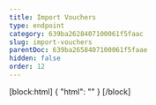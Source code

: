 ```yaml
---
title: Import Vouchers
type: endpoint
category: 639ba2628407100061f5faac
slug: import-vouchers
parentDoc: 639ba2658407100061f5faae
hidden: false
order: 12
---
```

[block:html]
{
  "html": "<style>\n.LanguagePicker-divider { \n  display: none; }\n  \n[title=\"Toggle library\"] { \n  display: none; }\n</style>"
}
[/block]